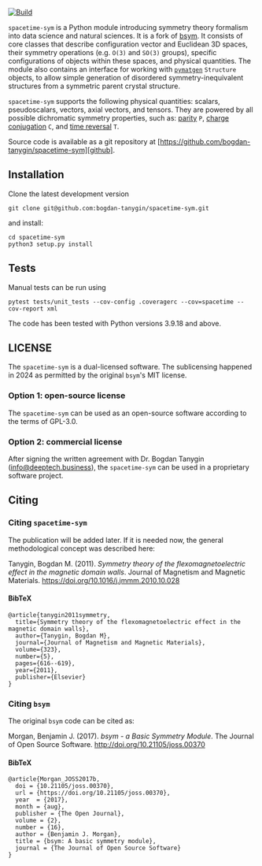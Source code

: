 [![Build](https://github.com/bogdan-tanygin/spacetime-sym/actions/workflows/build.yml/badge.svg)](https://github.com/bogdan-tanygin/spacetime-sym/actions/workflows/build.yml)

`spacetime-sym` is a Python module introducing symmetry theory formalism into data science and natural sciences. It is a fork of [bsym][githubbsym]. It consists of core classes that describe configuration vector and Euclidean 3D spaces, their symmetry operations (e.g. `O(3)` and `SO(3)` groups), specific configurations of objects within these spaces, and physical quantities. The module also contains an interface for working with [`pymatgen`](https://pymatgen.org) `Structure` objects, to allow simple generation of disordered symmetry-inequivalent structures from a symmetric parent crystal structure.

`spacetime-sym` supports the following physical quantities: scalars, pseudoscalars, vectors, axial vectors, and tensors. They are powered by all possible dichromatic symmetry properties, such as: [parity](https://en.wikipedia.org/wiki/Parity_(physics)) `P`, [charge conjugation](https://en.wikipedia.org/wiki/C-symmetry) `C`, and [time reversal](https://en.wikipedia.org/wiki/T-symmetry) `T`. 

Source code is available as a git repository at [https://github.com/bogdan-tanygin/spacetime-sym][github].

## Installation

Clone the latest development version
```
git clone git@github.com:bogdan-tanygin/spacetime-sym.git
```
and install:
```
cd spacetime-sym
python3 setup.py install 
```

## Tests

Manual tests can be run using
```
pytest tests/unit_tests --cov-config .coveragerc --cov=spacetime --cov-report xml
```

The code has been tested with Python versions 3.9.18 and above.

## LICENSE

The `spacetime-sym` is a dual-licensed software. The sublicensing happened in 2024 as permitted by the original `bsym`'s MIT license.

### Option 1: open-source license

The `spacetime-sym` can be used as an open-source software according to the terms of GPL-3.0.

### Option 2: commercial license

After signing the written agreement with Dr. Bogdan Tanygin (info@deeptech.business), the `spacetime-sym` can be used in a proprietary software project.

## Citing

### Citing `spacetime-sym`

The publication will be added later. If it is needed now, the general methodological concept was described here:

Tanygin, Bogdan M. (2011). *Symmetry theory of the flexomagnetoelectric effect in the magnetic domain walls*. Journal of Magnetism and Magnetic Materials. https://doi.org/10.1016/j.jmmm.2010.10.028

#### BibTeX

```
@article{tanygin2011symmetry,
  title={Symmetry theory of the flexomagnetoelectric effect in the magnetic domain walls},
  author={Tanygin, Bogdan M},
  journal={Journal of Magnetism and Magnetic Materials},
  volume={323},
  number={5},
  pages={616--619},
  year={2011},
  publisher={Elsevier}
}
```

### Citing `bsym`

The original `bsym` code can be cited as:

Morgan, Benjamin J. (2017). *bsym - a Basic Symmetry Module*. The Journal of Open Source Software. http://doi.org/10.21105/joss.00370

#### BibTeX

```
@article{Morgan_JOSS2017b,
  doi = {10.21105/joss.00370},
  url = {https://doi.org/10.21105/joss.00370},
  year  = {2017},
  month = {aug},
  publisher = {The Open Journal},
  volume = {2},
  number = {16},
  author = {Benjamin J. Morgan},
  title = {bsym: A basic symmetry module},
  journal = {The Journal of Open Source Software}
}
```
[github]: https://github.com/bogdan-tanygin/spacetime-sym
[githubbsym]: https://github.com/bjmorgan/bsym
